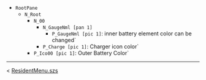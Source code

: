 -	`RootPane`
	-	`N_Root`
		 -	`N_00`
			-	`N_GaugeNml [pan 1]`
				-	`P_GaugeNml [pic 1]`: inner battery element color can be changed`
			-	`P_Charge [pic 1]`: Charger icon color`
		-	`P_Ico00 [pic 1]`: Outer Battery Color`

---

< [ResidentMenu.szs](index.md)